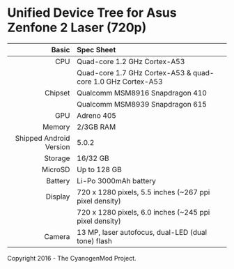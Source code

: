 Unified Device Tree for Asus Zenfone 2 Laser (720p)
===========================================

|Basic                   | Spec Sheet                                                 |
|-----------------------:|:-----------------------------------------------------------|
|CPU                     | Quad-core 1.2 GHz Cortex-A53                               |
|                        | Quad-core 1.7 GHz Cortex-A53 & quad-core 1.0 GHz Cortex-A53|
|Chipset                 | Qualcomm MSM8916 Snapdragon 410                            |
|                        | Qualcomm MSM8939 Snapdragon 615                            |
|GPU                     | Adreno 405                                                 |
|Memory                  | 2/3GB RAM                                                  |
|Shipped Android Version | 5.0.2                                                      |
|Storage                 | 16/32 GB                                                   |
|MicroSD                 | Up to 128 GB                                               |
|Battery                 | Li-Po 3000mAh battery                                      |
|Display                 | 720 x 1280 pixels, 5.5 inches (~267 ppi pixel density)     |
|                        | 720 x 1280 pixels, 6.0 inches (~245 ppi pixel density)     |
|Camera                  | 13 MP, laser autofocus, dual-LED (dual tone) flash         |

Copyright 2016 - The CyanogenMod Project.
